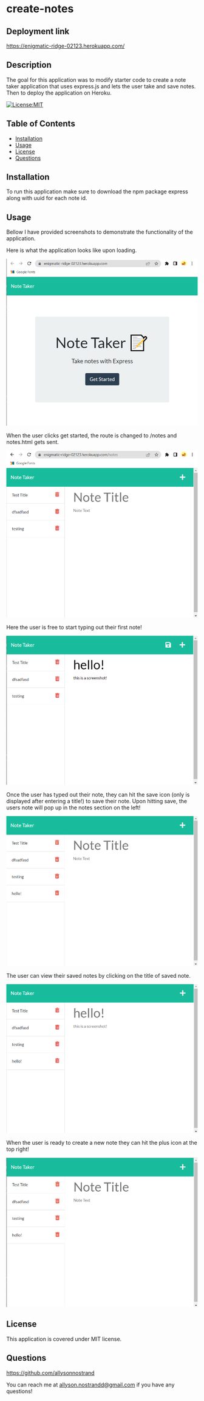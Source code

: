 # create-notes

## Deployment link

https://enigmatic-ridge-02123.herokuapp.com/

## Description 

The goal for this application was to modify starter code to create a note taker application  that uses express.js and lets the user take and save notes. Then to deploy the application on Heroku.  

[![License:MIT](https://img.shields.io/badge/License-MIT-yellow.svg)](https://opensource.org/licenses/MIT)

## Table of Contents
- [Installation](#installation)
- [Usage](#usage)
- [License](#license)
- [Questions](#questions)

## Installation

To run this application make sure to download the npm package express along with uuid for each note id. 

## Usage

Bellow I have provided screenshots to demonstrate the functionality of the application.

Here is what the application looks like upon loading.

<img src = "./public/assets/images/create-notes-sc-1.png">


When the user clicks get started, the route is changed to /notes and notes.html gets sent.

<img src = "./public/assets/images/create-notes-sc-2.png">

Here the user is free to start typing out their first note!

<img src = "./public/assets/images/create-notes-sc-3.png">

Once the user has typed out their note, they can hit the save icon (only is displayed after entering a title!) to save their note. Upon hitting save, the users note will pop up in the notes section on the left!

<img src = "./public/assets/images/create-notes-sc-4.png">

The user can view their saved notes by clicking on the title of saved note. 

<img src = "./public/assets/images/create-notes-sc-5.png">

When the user is ready to create a new note they can hit the plus icon at the top right!

<img src = "./public/assets/images/create-notes-sc-6.png">

## License

This application is covered under MIT license. 

## Questions

https://github.com/allysonnostrand

You can reach me at allyson.nostrandd@gmail.com if you have any questions!

